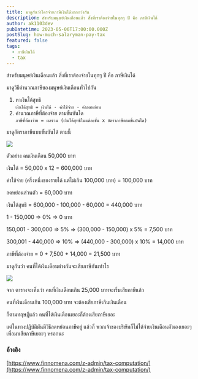 ```yaml
---
title: มาดูกันว่าใครจ่ายภาษีเงินได้มากกว่ากัน
description: สำหรับมนุษย์เงินเดือนแล้ว สิ่งที่เราต้องจ่ายในทุกๆ ปี คือ ภาษีเงินได้
author: ak1103dev
pubDatetime: 2023-05-06T17:00:00.000Z
postSlug: how-much-salaryman-pay-tax
featured: false
tags:
  - ภาษีเงินได้
  - tax
---
```


สำหรับมนุษย์เงินเดือนแล้ว สิ่งที่เราต้องจ่ายในทุกๆ ปี คือ ภาษีเงินได้

มาดูวิธีคำนวณภาษีของมนุษย์เงินเดือนทั่วไปกัน

1. หาเงินได้สุทธิ\
   `เงินได้สุทธิ = เงินได้ - ค่าใช้จ่าย - ค่าลดหย่อน`
2. คำนวณภาษีที่ต้องจ่าย ตามขั้นบันได\
   `ภาษีที่ต้องจ่าย = ผลรวม (เงินได้สุทธิในแต่ละขั้น x อัตราภาษีตามขั้นบันได)`

มาดูอัตราภาษีแบบขั้นบันได้ ตามนี้

![](<https://assets.tina.io/2587cc3d-aa2c-4fa6-bb82-c5dd0474418a/Screenshot 2566-05-06 at 22.55.07.png>)

ตัวอย่าง คนเงินเดือน 50,000 บาท

เงินได้ = 50,000 x 12 = 600,000 บาท

ค่าใช้จ่าย (ครื่งหนึ่งของรายได้ แต่ไม่เกิน 100,000 บาท) = 100,000 บาท

ลดหย่อนส่วนตัว = 60,000 บาท

เงินได้สุทธิ = 600,000 - 100,000 - 60,000 = 440,000 บาท

1 - 150,000 => 0% => 0 บาท

150,001 - 300,000 => 5% => (300,000 - 150,000) x 5% = 7,500 บาท

300,001 - 440,000 => 10% => (440,000 - 300,000) x 10% = 14,000 บาท

ภาษีที่ต้องจ่าย = 0 + 7,500 + 14,000 = 21,500 บาท

มาดูกันว่า คนที่ได้เงินเดือนต่างกันจะเสียภาษีกันเท่าไร

![](<https://assets.tina.io/2587cc3d-aa2c-4fa6-bb82-c5dd0474418a/Screenshot 2566-05-06 at 23.22.00.png>)

จาก ตารางจะเห็นว่า คนที่เงินเดือนเกิน 25,000 บาทจะเริ่มเสียภาษีแล้ว

คนที่เงินเดือนเกิน 100,000 บาท จะต้องเสียภาษีเกินเงินเดือน

ก็ตามทฤษฎีแล้ว คนที่ได้เงินเดือนเยอะก็ต้องเสียภาษีเยอะ

แต่ในทางปฏิบัติมันมีวิธีลดหย่อนภาษีอยู่ แล้วก็ พวกเจ้าของบริษัทก็ไม่ได้จ่ายเงินเดือนตัวเองเยอะๆ เพื่อมาเสียภาษีเยอะๆ หรอกนะ

### อ้างอิง

[https://www.finnomena.com/z-admin/tax-computation/](https://www.finnomena.com/z-admin/tax-computation/)
